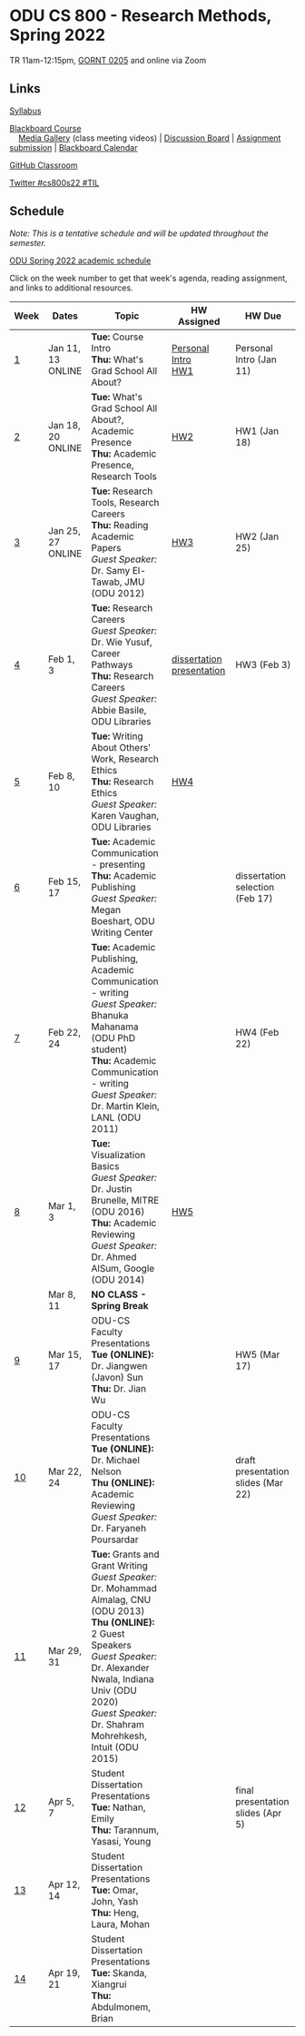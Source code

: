 # ODU CS 800 - Research Methods, Spring 2022

TR 11am-12:15pm, [GORNT 0205](https://clt.odu.edu/directions-to-gornto) and online via Zoom

## Links

[Syllabus](syllabus.md)

[Blackboard Course](https://www.blackboard.odu.edu/ultra/courses/_394465_1/cl/outline)  
&nbsp; &nbsp; [Media Gallery](https://www.blackboard.odu.edu/webapps/blackboard/content/launchLink.jsp?course_id=_394465_1&tool_id=_5549_1&tool_type=TOOL&mode=cpview&mode=reset) (class meeting videos) | [Discussion Board](https://www.blackboard.odu.edu/webapps/blackboard/content/launchLink.jsp?course_id=_394465_1&tool_id=_2588_1&tool_type=TOOL&mode=cpview&mode=reset) | [Assignment submission](https://www.blackboard.odu.edu/webapps/blackboard/content/listContentEditable.jsp?content_id=_10420859_1&course_id=_394465_1&mode=reset) | [Blackboard Calendar](https://www.blackboard.odu.edu/webapps/blackboard/content/launchLink.jsp?course_id=_394465_1&tool_id=_152_1&tool_type=TOOL&mode=cpview&mode=reset)

[GitHub Classroom](https://classroom.github.com/classrooms/58780854-odu-cs-800-research-methods-spring-2022)

[Twitter #cs800s22 #TIL](https://twitter.com/search?q=%23cs800s22%20%23TIL&f=live)

## Schedule

*Note: This is a tentative schedule and will be updated throughout the semester.*

[ODU Spring 2022 academic schedule](https://www.odu.edu/academics/calendar/spring)

Click on the week number to get that week's agenda, reading assignment, and links to additional resources.

|Week |Dates|Topic|HW Assigned|HW Due|
|---|---|---|---|---|
|[1](agenda.md#week-1)| Jan 11, 13<br/>ONLINE| **Tue:** Course Intro<br/>**Thu:** What's Grad School All About?| [Personal Intro](https://www.blackboard.odu.edu/webapps/discussionboard/do/forum?action=list_threads&course_id=_394465_1&nav=discussion_board_entry&conf_id=_457421_1&forum_id=_495768_1)<br/>[HW1](HW1.md) | Personal Intro (Jan 11) |
|[2](agenda.md#week-2)|Jan 18, 20<br/>ONLINE| **Tue:** What's Grad School All About?, Academic Presence<br/>**Thu:** Academic Presence, Research Tools | [HW2](HW2.md) | HW1 (Jan 18) |
|[3](agenda.md#week-3)| Jan 25, 27<br/>ONLINE| **Tue:** Research Tools, Research Careers<br/>**Thu:** Reading Academic Papers<br/>*Guest Speaker:* Dr. Samy El-Tawab, JMU (ODU 2012)| [HW3](HW3.md) | HW2 (Jan 25) |
|[4](agenda.md#week-4)| Feb 1, 3| **Tue:** Research Careers<br/>*Guest Speaker:* Dr. Wie Yusuf, Career Pathways<br/>**Thu:** Research Careers <br/>*Guest Speaker:* Abbie Basile, ODU Libraries | [dissertation presentation](dissertation.md) | HW3 (Feb 3) |
|[5](agenda.md#week-5)| Feb 8, 10|**Tue:** Writing About Others' Work, Research Ethics<br/>**Thu:** Research Ethics<br/>*Guest Speaker:* Karen Vaughan, ODU Libraries | [HW4](HW4.md) |  |
|[6](agenda.md#week-6)| Feb 15, 17| **Tue:** Academic Communication - presenting<br/>**Thu:** Academic Publishing<br/>*Guest Speaker:* Megan Boeshart, ODU Writing Center |  | dissertation selection (Feb 17)|
|[7](agenda.md#week-7)| Feb 22, 24| **Tue:** Academic Publishing, Academic Communication - writing<br/>*Guest Speaker:* Bhanuka Mahanama (ODU PhD student)<br/>**Thu:**  Academic Communication - writing<br/>*Guest Speaker:* Dr. Martin Klein, LANL (ODU 2011)|  | HW4 (Feb 22) |
|[8](agenda.md#week-8)| Mar 1, 3| **Tue:** Visualization Basics<br/>*Guest Speaker:* Dr. Justin Brunelle, MITRE (ODU 2016)<br/>**Thu:** Academic Reviewing<br/>*Guest Speaker:* Dr. Ahmed AlSum, Google (ODU 2014)| [HW5](HW5.md) | |
|| Mar 8, 11| **NO CLASS - Spring Break** |
|[9](agenda.md#week-9)| Mar 15, 17| ODU-CS Faculty Presentations<br/>**Tue (ONLINE):** Dr. Jiangwen (Javon) Sun <br/>**Thu:** Dr. Jian Wu| | HW5 (Mar 17) |
|[10](agenda.md#week-10)| Mar 22, 24| ODU-CS Faculty Presentations<br/>**Tue (ONLINE):** Dr. Michael Nelson <br/>**Thu (ONLINE):** Academic Reviewing<br/>*Guest Speaker:* Dr. Faryaneh Poursardar | | draft presentation slides (Mar 22)|
|[11](agenda.md#week-11)| Mar 29, 31| **Tue:** Grants and Grant Writing<br/>*Guest Speaker:* Dr. Mohammad Almalag, CNU (ODU 2013)<br/>**Thu (ONLINE):** 2 Guest Speakers</br>*Guest Speaker:* Dr. Alexander Nwala, Indiana Univ (ODU 2020)<br/>*Guest Speaker:* Dr. Shahram Mohrehkesh, Intuit (ODU 2015)| | |
|[12](agenda.md#week-12)| Apr 5, 7| Student Dissertation Presentations<br/>**Tue:** Nathan, Emily<br/>**Thu:** Tarannum, Yasasi, Young | | final presentation slides (Apr 5)|
|[13](agenda.md#week-13)| Apr 12, 14| Student Dissertation Presentations<br/>**Tue:** Omar, John, Yash<br/>**Thu:** Heng, Laura, Mohan  | | |
|[14](agenda.md#week-14)| Apr 19, 21| Student Dissertation Presentations<br/>**Tue:** Skanda, Xiangrui<br/>**Thu:** Abdulmonem, Brian   | | |
